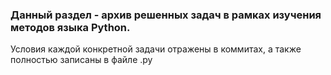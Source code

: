 ### Данный раздел - архив решенных задач в рамках изучения методов языка Python.
Условия каждой конкретной задачи отражены в коммитах, а также полностью записаны в файле .py